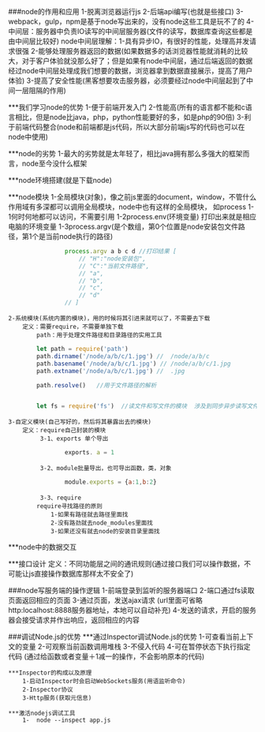 ###node的作用和应用
    1-脱离浏览器运行js
    2-后端api编写(也就是些接口)
    3-webpack，gulp，npm是基于node写出来的，没有node这些工具是玩不了的 
    4-中间层：服务器中负责IO读写的中间层服务器(文件的读写，数据库查询这些都是由中间层比较好)
        node中间层理解：1-具有异步IO，有很好的性能，处理高并发请求很强
                      2-能够处理服务器返回的数据(如果数据多的话浏览器性能就消耗的比较大，对于客户体验就没那么好了；但是如果有node中间层，通过后端返回的数据经过node中间层处理成我们想要的数据，浏览器拿到数据直接展示，提高了用户体验)
                      3-提高了安全性能(黑客想要攻击服务器，必须要经过node中间层起到了中间一层阻隔的作用)

***我们学习node的优势
    1-便于前端开发入门
    2-性能高(所有的语言都不能和c语言相比，但是node比java，php，python性能要好的多，如是php的90倍)
    3-利于前端代码整合(node和前端都是js代码，所以大部分前端js写的代码也可以在node中使用)

***node的劣势
    1-最大的劣势就是太年轻了，相比java拥有那么多强大的框架而言，node至今没什么框架

***node环境搭建(就是下载node)

***node模块
    1-全局模块(对象)，像之前js里面的document，window，不管什么作用域有多深都可以调用全局模块，node中也有这样的全局模块， 如process
            1-1何时何地都可以访问，不需要引用
            1-2process.env(环境变量) 打印出来就是相应电脑的环境变量
            1-3process.argv(是个数组，第0个位置是node安装包文件路径，第1个是当前node执行的路径)
```js
                process.argv a b c d //打印结果 [
                    // "H":"node安装包",
                    // "C":"当前文件路径",
                    // "a",
                    // "b",
                    // "c",
                    // "d"
                // ]
```
    2-系统模块(系统内置的模块)，用的时候将其引进来就可以了，不需要去下载
        定义：需要require，不需要单独下载
            path：用于处理文件路径和目录路径的实用工具
```js
        let path = require('path')
        path.dirname('/node/a/b/c/1.jpg') //  /node/a/b/c
        path.basename('/node/a/b/c/1.jpg') // /node/a/b/c/1.jpg
        path.extname('/node/a/b/c/1.jpg') //  .jpg

        path.resolve()   //用于文件路径的解析


        let fs = require('fs')  //读文件和写文件的模块  涉及到同步异步读写文件
```
    3-自定义模块(自己写好的，然后将其暴露出去的模块)
        定义：require自己封装的模块
             3-1、exports 单个导出
```js
                exports. a = 1
```
             3-2、module批量导出，也可导出函数，类，对象
```js
                module.exports = {a:1,b:2}
```

             3-3、require
            require寻找路径的原则
                1-如果有路径就去路径里面找
                2-没有路劲就去node_modules里面找
                3-如果还没有就去node的安装目录里面找


***node中的数据交互

***接口设计
    定义：不同功能层之间的通讯规则(通过接口我们可以操作数据，不可能让js直接操作数据库那样太不安全了)

###node写服务端的操作逻辑
    1-前端登录到监听的服务器端口
    2-端口通过fs读取页面返回相应的页面
    3-通过页面，发送ajax请求 (url里面可省略http:localhost:8888服务器地址，本地可以自动补充)
    4-发送的请求，开启的服务器会接受请求并作出响应，返回相应的内容


###调试Node.js的优势
    ***通过Inspector调试Node.js的优势
        1-可查看当前上下文的变量
        2-可观察当前函数调用堆栈
        3-不侵入代码
        4-可在暂停状态下执行指定代码 (通过给函数或者变量＋1减一的操作，不会影响原本的代码)

    ***Inspector的构成以及原理
        1-启动Inspector时会启动WebSockets服务(用语监听命令)
        2-Inspector协议
        3-Http服务(获取元信息)

    ***激活nodejs调试工具
        1-  node --inspect app.js
